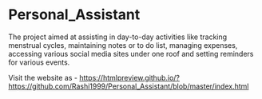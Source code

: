 # Personal_Assistant
The project aimed at assisting in day-to-day activities like tracking menstrual cycles, maintaining notes or to do list, managing expenses, accessing various social media sites under one roof and setting reminders for various events.

Visit the website as - https://htmlpreview.github.io/?https://github.com/Rashi1999/Personal_Assistant/blob/master/index.html
